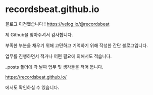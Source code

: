 # recordsbeat.github.io

블로그 이전했습니다 !
https://velog.io/@recordsbeat


제 Github을 찾아주셔서 감사합니다.

부족한 부분을 채우기 위해
고민하고 기억하기 위해 작성한 간단 블로그입니다.

업무를 진행하면서 적거나 어떤 필요에 의해서도 적습니다.

_posts 폴더에 각 날짜 업무 및 생각들을 적어 둡니다.

https://recordsbeat.github.io/

에서도 확인하실 수 있습니다.
